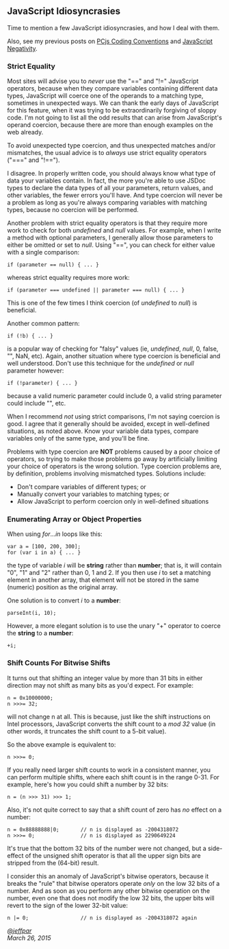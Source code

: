 JavaScript Idiosyncrasies
---
Time to mention a few JavaScript idiosyncrasies, and how I deal with them.

Also, see my previous posts on [PCjs Coding Conventions](/blog/2014/09/30/) and [JavaScript Negativity](/blog/2014/10/26/).

### Strict Equality

Most sites will advise you to *never* use the "==" and "!=" JavaScript operators, because when they compare variables
containing different data types, JavaScript will coerce one of the operands to a matching type, sometimes in unexpected
ways.  We can thank the early days of JavaScript for this feature, when it was trying to be extraordinarily forgiving
of sloppy code.  I'm not going to list all the odd results that can arise from JavaScript's operand coercion, because
there are more than enough examples on the web already.

To avoid unexpected type coercion, and thus unexpected matches and/or mismatches, the usual advice is to *always* use
strict equality operators ("===" and "!==").

I disagree.  In properly written code, you should always know what type of data your variables contain.  In fact,
the more you're able to use JSDoc types to declare the data types of all your parameters, return values, and other
variables, the fewer errors you'll have.  And type coercion will never be a problem as long as you're always comparing
variables with matching types, because no coercion will be performed.

Another problem with strict equality operators is that they require more work to check for both *undefined* and *null*
values.  For example, when I write a method with optional parameters, I generally allow those parameters to either
be omitted or set to *null*.  Using "==", you can check for either value with a single comparison:

	if (parameter == null) { ... }
	
whereas strict equality requires more work:
 
	if (parameter === undefined || parameter === null) { ... }

This is one of the few times I think coercion (of *undefined* to *null*) is beneficial.

Another common pattern:

	if (!b) { ... }

is a popular way of checking for "falsy" values (ie, *undefined*, *null*, 0, false, "", NaN, etc).
Again, another situation where type coercion is beneficial and well understood.  Don't use this technique for
the *undefined* or *null* parameter however:

	if (!parameter) { ... }

because a valid numeric parameter could include 0, a valid string parameter could include "", etc.

When I recommend *not* using strict comparisons, I'm not saying coercion is good.  I agree that it generally
should be avoided, except in well-defined situations, as noted above.  Know your variable data types, compare
variables only of the same type, and you'll be fine.

Problems with type coercion are **NOT** problems caused by a poor choice of operators, so trying to make
those problems go away by artificially limiting your choice of operators is the wrong solution.  Type coercion
problems are, by definition, problems involving mismatched types.  Solutions include:

- Don't compare variables of different types; or
- Manually convert your variables to matching types; or
- Allow JavaScript to perform coercion only in well-defined situations

### Enumerating Array or Object Properties

When using *for*...*in* loops like this:

	var a = [100, 200, 300];
	for (var i in a) { ... }
	
the type of variable *i* will be **string** rather than **number**; that is, it will contain "0", "1" and "2" rather
than 0, 1 and 2.  If you then use *i* to set a matching element in another array, that element will not be stored in
the same (numeric) position as the original array.

One solution is to convert *i* to a **number**:

	parseInt(i, 10);

However, a more elegant solution is to use the unary "+" operator to coerce the **string** to a **number**:

	+i;

### Shift Counts For Bitwise Shifts

It turns out that shifting an integer value by more than 31 bits in either direction may not shift as many bits as
you'd expect.  For example:

	n = 0x10000000;
	n >>>= 32;

will not change n at all.  This is because, just like the shift instructions on Intel processors, JavaScript converts
the shift count to a *mod 32* value (in other words, it truncates the shift count to a 5-bit value).

So the above example is equivalent to:

	n >>>= 0;

If you really need larger shift counts to work in a consistent manner, you can perform multiple shifts, where each
shift count is in the range 0-31.  For example, here's how you could shift a number by 32 bits:

	n = (n >>> 31) >>> 1;

Also, it's not quite correct to say that a shift count of zero has *no* effect on a number:

	n = 0x88888888|0;       // n is displayed as -2004318072
	n >>>= 0;               // n is displayed as 2290649224

It's true that the bottom 32 bits of the number were not changed, but a side-effect of the unsigned shift operator
is that all the upper sign bits are stripped from the (64-bit) result.

I consider this an anomaly of JavaScript's bitwise operators, because it breaks the "rule" that bitwise operators
operate *only* on the low 32 bits of a number.  And as soon as you perform any other bitwise operation on the number,
even one that does not modify the low 32 bits, the upper bits will revert to the sign of the lower 32-bit value:

	n |= 0;                 // n is displayed as -2004318072 again

*[@jeffpar](http://twitter.com/jeffpar)*  
*March 26, 2015*
